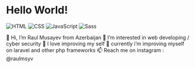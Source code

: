 # Hello World!

![HTML](https://img.shields.io/badge/HTML-e34f26)
![CSS](https://img.shields.io/badge/CSS-2965f1)
![JavaScript](https://img.shields.io/badge/JavaScript-f7df1e)
![Sass](https://img.shields.io/badge/Sass-cf649a)

👋 Hi, I’m Raul Musayev from Azerbaijan
👀 I’m interested in web developing / cyber security
🌟 I love improving my self
🌱 currently i’m improving myself on laravel and other php frameworks
📫 Reach me on instagram : @raulmsyv


  

